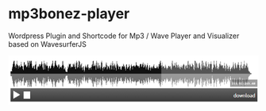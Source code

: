 mp3bonez-player
===============

Wordpress Plugin and Shortcode for Mp3 / Wave Player and Visualizer based on WavesurferJS

![alt tag](Source/content/snapshot.png)